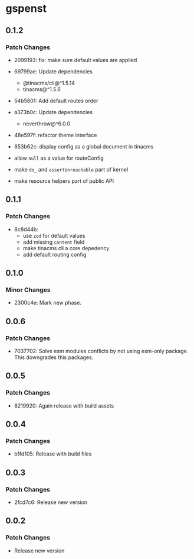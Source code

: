 # gspenst

## 0.1.2

### Patch Changes

- 2099193: fix: make sure default values are applied
- 69799ae: Update dependencies

  - @tinacms/cli@^1.5.14
  - tinacms@^1.5.6

- 54b5801: Add default routes order
- a373b0c: Update dependencies

  - neverthrow@^6.0.0

- 48e597f: refactor theme interface
- 853b62c: display config as a global document in tinacms
- allow `null` as a value for routeConfig
- make `do_` and `assertUnreachable` part of kernel
- make resource helpers part of public API

## 0.1.1

### Patch Changes

- 8c8d44b:
  - use `zod` for default values
  - add missing `content` field
  - make tinacms cli a core depedency
  - add default routing config

## 0.1.0

### Minor Changes

- 2300c4e: Mark new phase.

## 0.0.6

### Patch Changes

- 7037702: Solve esm modules conflicts by not using esm-only package. This downgrades this packages.

## 0.0.5

### Patch Changes

- 8219920: Again release with build assets

## 0.0.4

### Patch Changes

- b1fd105: Release with build files

## 0.0.3

### Patch Changes

- 2fcd7c6: Release new version

## 0.0.2

### Patch Changes

- Release new version
